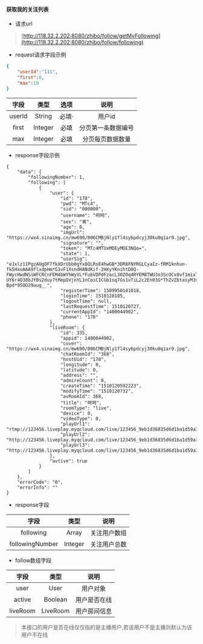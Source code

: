 #### 获取我的关注列表

* 请求url

> [http://118.32.2.202:8080/zhibo/follow/getMyFollowing](http://118.32.2.202:8080/zhibo/follow/following)

* request请求字段示例

```Json
{
    "userId":"111",
    "first":0,
    "max":10
}
```

| 字段 | 类型 | 选项 | 说明 |
| :---: | :---: | :---: | :---: |
| userId | String | 必填· | 用户id |
| first | Integer | 必填 | 分页第一条数据编号 |
| max | Integer | 必填 | 分页每页数据数量 |

* response字段示例

```
{
    "data": {
        "followingNumber": 1,
        "following": [
            {
                "user": {
                    "id": "178",
                    "pwd": "MTc4",
                    "sid": "000000",
                    "username": "呵呵",
                    "sex": "男",
                    "age": 0,
                    "imgUrl": "https://wx4.sinaimg.cn/mw690/006CMBjNly1fl4sy6pdcyj30ku0q1ar9.jpg",
                    "signature": "",
                    "token": "MTc4MTUxMDEyMDE3NQo=",
                    "state": 1,
                    "userSig": "eJxlz11PgzAUgOF7fkXDrUbb0gYx8QLRsE4hwGB*3DR8FNYRGLCyaIz-fRM1knhun-fk5HxoAAA9flxdpHm*G1vF1XsndHANdKif-2HXyYKnihtD8Q-FWycHwdNSiWFCRCnFEM4bWYhWyVL*FubVDPdFzacL30ZOq4RYEM8TWU3o3ScOCx0vf1mixTq87La*-2Tm7AGl-UY6r4O38bJYBs2duy7tMepDVjnYL1nCoiCICGb1sq7Gs1vTiL2c2En03G*ThZvZbtasyM3spJKN*HkHWhaFiJgzPYhhL3ftFGCIKMIG-Bpd*9SOO29aug__",
                    "registerTime": 1509950141018,
                    "loginTime": 1510120185,
                    "logoutTime": null,
                    "lastRequestTime": 1510120727,
                    "currentAppId": "1400044902",
                    "phone": "178"
                },
                "liveRoom": {
                    "id": 335,
                    "appid": 1400044902,
                    "cover": "https://wx4.sinaimg.cn/mw690/006CMBjNly1fl4sy6pdcyj30ku0q1ar9.jpg",
                    "chatRoomId": "368",
                    "hostUid": "178",
                    "longitude": 0,
                    "latitude": 0,
                    "address": "",
                    "admireCount": 0,
                    "createTime": "1510120592223",
                    "modifyTime": "1510120732",
                    "avRoomId": 368,
                    "title": "呵呵",
                    "roomType": "live",
                    "device": 0,
                    "videoType": 0,
                    "playUrl1": "rtmp://123456.liveplay.myqcloud.com/live/123456_9eb1d36835d6d1ba1d59a377f58e34b9",
                    "playUrl2": "http://123456.liveplay.myqcloud.com/live/123456_9eb1d36835d6d1ba1d59a377f58e34b9.flv",
                    "playUrl3": "http://123456.liveplay.myqcloud.com/live/123456_9eb1d36835d6d1ba1d59a377f58e34b9.m3u8"
                },
                "avtive": true
            }
        ]
    },
    "errorCode": "0",
    "errorInfo": ""
}
```

* response字段

| 字段 | 类型 | 说明 |
| :---: | :---: | :---: |
| following | Array | 关注用户数组 |
| followingNumber | Integer | 关注用户总数 |

* follow数组字段

| 字段 | 类型 | 说明 |
| :---: | :---: | :---: |
| user | User | 用户对象 |
| active | Boolean | 用户是否在线 |
| liveRoom | LiveRoom | 用户房间信息 |

> 本接口的用户是否在线仅仅指的是主播用户,若该用户不是主播则默认为该用户不在线



